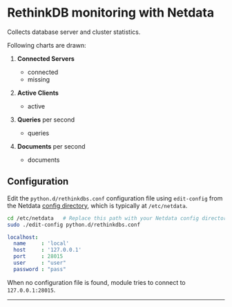 <!--
title: "RethinkDB monitoring with Netdata"
custom_edit_url: https://github.com/netdata/netdata/edit/master/collectors/python.d.plugin/rethinkdbs/README.md
sidebar_label: "RethinkDB"
-->

# RethinkDB monitoring with Netdata

Collects database server and cluster statistics.

Following charts are drawn:

1.  **Connected Servers**

    -   connected
    -   missing

2.  **Active Clients**

    -   active

3.  **Queries** per second

    -   queries

4.  **Documents** per second

    -   documents

## Configuration

Edit the `python.d/rethinkdbs.conf` configuration file using `edit-config` from the Netdata [config
directory](/docs/configure/nodes.md), which is typically at `/etc/netdata`.

```bash
cd /etc/netdata   # Replace this path with your Netdata config directory, if different
sudo ./edit-config python.d/rethinkdbs.conf
```

```yaml
localhost:
  name     : 'local'
  host     : '127.0.0.1'
  port     : 28015
  user     : "user"
  password : "pass"
```

When no configuration file is found, module tries to connect to `127.0.0.1:28015`.

---


